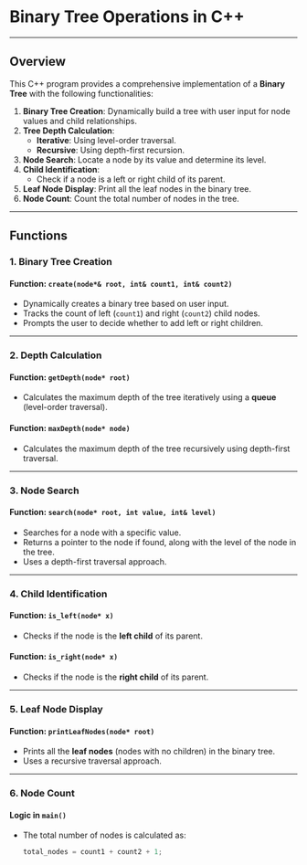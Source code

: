 # Binary Tree Operations in C++

---

## Overview

This C++ program provides a comprehensive implementation of a **Binary Tree** with the following functionalities:

1. **Binary Tree Creation**: Dynamically build a tree with user input for node values and child relationships.
2. **Tree Depth Calculation**:
   - **Iterative**: Using level-order traversal.
   - **Recursive**: Using depth-first recursion.
3. **Node Search**: Locate a node by its value and determine its level.
4. **Child Identification**:
   - Check if a node is a left or right child of its parent.
5. **Leaf Node Display**: Print all the leaf nodes in the binary tree.
6. **Node Count**: Count the total number of nodes in the tree.

---

## Functions

### 1. **Binary Tree Creation**

#### Function: `create(node*& root, int& count1, int& count2)`
- Dynamically creates a binary tree based on user input.
- Tracks the count of left (`count1`) and right (`count2`) child nodes.
- Prompts the user to decide whether to add left or right children.

---

### 2. **Depth Calculation**

#### Function: `getDepth(node* root)`
- Calculates the maximum depth of the tree iteratively using a **queue** (level-order traversal).

#### Function: `maxDepth(node* node)`
- Calculates the maximum depth of the tree recursively using depth-first traversal.

---

### 3. **Node Search**

#### Function: `search(node* root, int value, int& level)`
- Searches for a node with a specific value.
- Returns a pointer to the node if found, along with the level of the node in the tree.
- Uses a depth-first traversal approach.

---

### 4. **Child Identification**

#### Function: `is_left(node* x)`
- Checks if the node is the **left child** of its parent.

#### Function: `is_right(node* x)`
- Checks if the node is the **right child** of its parent.

---

### 5. **Leaf Node Display**

#### Function: `printLeafNodes(node* root)`
- Prints all the **leaf nodes** (nodes with no children) in the binary tree.
- Uses a recursive traversal approach.

---

### 6. **Node Count**

#### Logic in `main()`
- The total number of nodes is calculated as:
  ```cpp
  total_nodes = count1 + count2 + 1;
